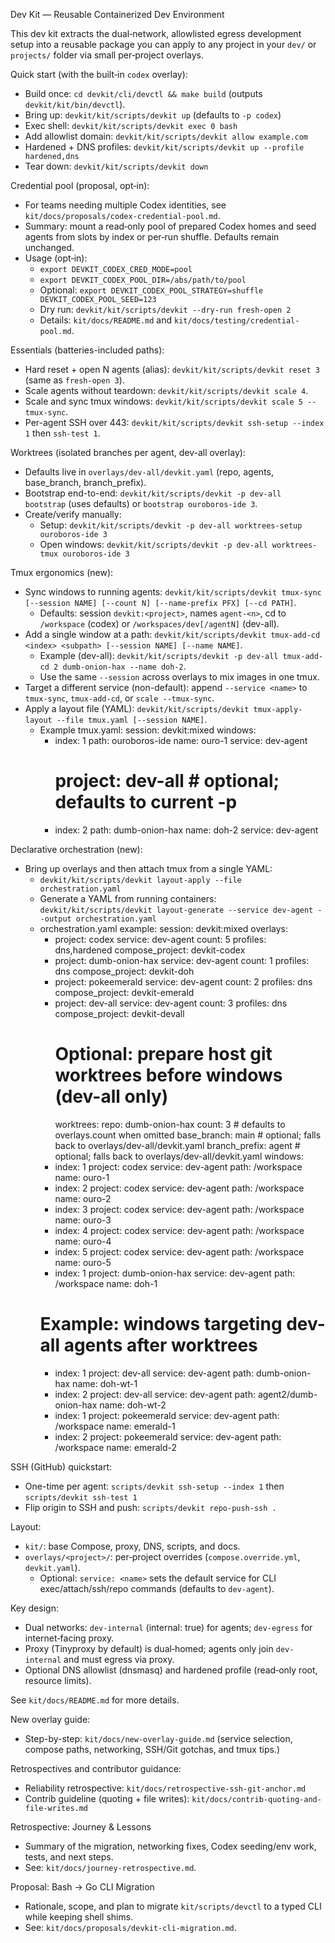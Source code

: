 Dev Kit — Reusable Containerized Dev Environment

This dev kit extracts the dual‑network, allowlisted egress development setup into a reusable package you can apply to any project in your `dev/` or `projects/` folder via small per‑project overlays.

Quick start (with the built‑in `codex` overlay):
- Build once: `cd devkit/cli/devctl && make build` (outputs `devkit/kit/bin/devctl`).
- Bring up: `devkit/kit/scripts/devkit up` (defaults to `-p codex`)
- Exec shell: `devkit/kit/scripts/devkit exec 0 bash`
- Add allowlist domain: `devkit/kit/scripts/devkit allow example.com`
- Hardened + DNS profiles: `devkit/kit/scripts/devkit up --profile hardened,dns`
- Tear down: `devkit/kit/scripts/devkit down`

Credential pool (proposal, opt‑in):
- For teams needing multiple Codex identities, see `kit/docs/proposals/codex-credential-pool.md`.
- Summary: mount a read‑only pool of prepared Codex homes and seed agents from slots by index or per‑run shuffle. Defaults remain unchanged.
 - Usage (opt‑in):
   - `export DEVKIT_CODEX_CRED_MODE=pool`
   - `export DEVKIT_CODEX_POOL_DIR=/abs/path/to/pool`
   - Optional: `export DEVKIT_CODEX_POOL_STRATEGY=shuffle DEVKIT_CODEX_POOL_SEED=123`
   - Dry run: `devkit/kit/scripts/devkit --dry-run fresh-open 2`
   - Details: `kit/docs/README.md` and `kit/docs/testing/credential-pool.md`.

Essentials (batteries-included paths):
- Hard reset + open N agents (alias): `devkit/kit/scripts/devkit reset 3` (same as `fresh-open 3`).
- Scale agents without teardown: `devkit/kit/scripts/devkit scale 4`.
- Scale and sync tmux windows: `devkit/kit/scripts/devkit scale 5 --tmux-sync`.
- Per-agent SSH over 443: `devkit/kit/scripts/devkit ssh-setup --index 1` then `ssh-test 1`.

Worktrees (isolated branches per agent, dev-all overlay):
- Defaults live in `overlays/dev-all/devkit.yaml` (repo, agents, base_branch, branch_prefix).
- Bootstrap end-to-end: `devkit/kit/scripts/devkit -p dev-all bootstrap` (uses defaults) or `bootstrap ouroboros-ide 3`.
- Create/verify manually:
  - Setup: `devkit/kit/scripts/devkit -p dev-all worktrees-setup ouroboros-ide 3`
  - Open windows: `devkit/kit/scripts/devkit -p dev-all worktrees-tmux ouroboros-ide 3`

Tmux ergonomics (new):
- Sync windows to running agents: `devkit/kit/scripts/devkit tmux-sync [--session NAME] [--count N] [--name-prefix PFX] [--cd PATH]`.
  - Defaults: session `devkit:<project>`, names `agent-<n>`, cd to `/workspace` (codex) or `/workspaces/dev[/agentN]` (dev-all).
- Add a single window at a path: `devkit/kit/scripts/devkit tmux-add-cd <index> <subpath> [--session NAME] [--name NAME]`.
  - Example (dev-all): `devkit/kit/scripts/devkit -p dev-all tmux-add-cd 2 dumb-onion-hax --name doh-2`.
  - Use the same `--session` across overlays to mix images in one tmux.
- Target a different service (non-default): append `--service <name>` to `tmux-sync`, `tmux-add-cd`, or `scale --tmux-sync`.
- Apply a layout file (YAML): `devkit/kit/scripts/devkit tmux-apply-layout --file tmux.yaml [--session NAME]`.
  - Example tmux.yaml:
    session: devkit:mixed
    windows:
      - index: 1
        path: ouroboros-ide
        name: ouro-1
        service: dev-agent
        # project: dev-all     # optional; defaults to current -p
      - index: 2
        path: dumb-onion-hax
        name: doh-2
        service: dev-agent

Declarative orchestration (new):
- Bring up overlays and then attach tmux from a single YAML:
  - `devkit/kit/scripts/devkit layout-apply --file orchestration.yaml`
  - Generate a YAML from running containers: `devkit/kit/scripts/devkit layout-generate --service dev-agent --output orchestration.yaml`
  - orchestration.yaml example:
    session: devkit:mixed
    overlays:
      - project: codex
        service: dev-agent
        count: 5
        profiles: dns,hardened
        compose_project: devkit-codex
      - project: dumb-onion-hax
        service: dev-agent
        count: 1
        profiles: dns
        compose_project: devkit-doh
      - project: pokeemerald
        service: dev-agent
        count: 2
        profiles: dns
        compose_project: devkit-emerald
      - project: dev-all
        service: dev-agent
        count: 3
        profiles: dns
        compose_project: devkit-devall
        # Optional: prepare host git worktrees before windows (dev-all only)
        worktrees:
          repo: dumb-onion-hax
          count: 3              # defaults to overlays.count when omitted
          base_branch: main     # optional; falls back to overlays/dev-all/devkit.yaml
          branch_prefix: agent  # optional; falls back to overlays/dev-all/devkit.yaml
    windows:
      - index: 1
        project: codex
        service: dev-agent
        path: /workspace
        name: ouro-1
      - index: 2
        project: codex
        service: dev-agent
        path: /workspace
        name: ouro-2
      - index: 3
        project: codex
        service: dev-agent
        path: /workspace
        name: ouro-3
      - index: 4
        project: codex
        service: dev-agent
        path: /workspace
        name: ouro-4
      - index: 5
        project: codex
        service: dev-agent
        path: /workspace
        name: ouro-5
      - index: 1
        project: dumb-onion-hax
        service: dev-agent
        path: /workspace
        name: doh-1
      # Example: windows targeting dev-all agents after worktrees
      - index: 1
        project: dev-all
        service: dev-agent
        path: dumb-onion-hax
        name: doh-wt-1
      - index: 2
        project: dev-all
        service: dev-agent
        path: agent2/dumb-onion-hax
        name: doh-wt-2
      - index: 1
        project: pokeemerald
        service: dev-agent
        path: /workspace
        name: emerald-1
      - index: 2
        project: pokeemerald
        service: dev-agent
        path: /workspace
        name: emerald-2

SSH (GitHub) quickstart:
- One-time per agent: `scripts/devkit ssh-setup --index 1` then `scripts/devkit ssh-test 1`
- Flip origin to SSH and push: `scripts/devkit repo-push-ssh .`

Layout:
- `kit/`: base Compose, proxy, DNS, scripts, and docs.
- `overlays/<project>/`: per‑project overrides (`compose.override.yml`, `devkit.yaml`).
  - Optional: `service: <name>` sets the default service for CLI exec/attach/ssh/repo commands (defaults to `dev-agent`).

Key design:
- Dual networks: `dev-internal` (internal: true) for agents; `dev-egress` for internet‑facing proxy.
- Proxy (Tinyproxy by default) is dual‑homed; agents only join `dev-internal` and must egress via proxy.
- Optional DNS allowlist (dnsmasq) and hardened profile (read‑only root, resource limits).

See `kit/docs/README.md` for more details.

New overlay guide:
- Step-by-step: `kit/docs/new-overlay-guide.md` (service selection, compose paths, networking, SSH/Git gotchas, and tmux tips.)

Retrospectives and contributor guidance:
- Reliability retrospective: `kit/docs/retrospective-ssh-git-anchor.md`
- Contrib guideline (quoting + file writes): `kit/docs/contrib-quoting-and-file-writes.md`


Retrospective: Journey & Lessons
- Summary of the migration, networking fixes, Codex seeding/env work, tests, and next steps.
- See: `kit/docs/journey-retrospective.md`.


Proposal: Bash → Go CLI Migration
- Rationale, scope, and plan to migrate `kit/scripts/devctl` to a typed CLI while keeping shell shims.
- See: `kit/docs/proposals/devkit-cli-migration.md`.
